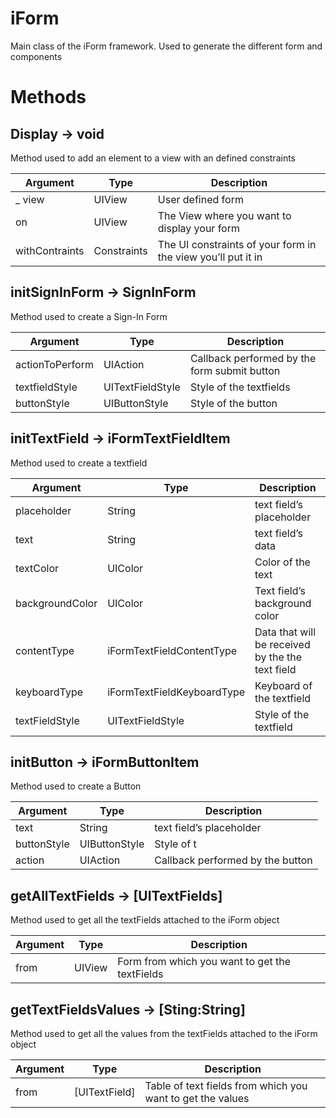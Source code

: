 # iForm

Main class of the iForm framework. Used to generate the different form and components

# Methods

## **Display → void**

Method used to add an element to a view with an defined constraints

| Argument | Type | Description |
| --- | --- | --- |
| _ view | UIView | User defined form |
| on | UIView | The View where you want to display your form |
| withContraints | Constraints | The UI constraints of your form in the view you’ll put it in |

## **initSignInForm → SignInForm**

Method used to create a  Sign-In Form

| Argument | Type | Description |
| --- | --- | --- |
| actionToPerform | UIAction | Callback performed by the form submit button |
| textfieldStyle | UITextFieldStyle | Style of the textfields |
| buttonStyle | UIButtonStyle | Style of the button |

## **initTextField → iFormTextFieldItem**

Method used to create a textfield

| Argument | Type | Description |
| --- | --- | --- |
| placeholder | String | text field’s placeholder |
| text | String | text field’s data |
| textColor | UIColor | Color of the text |
| backgroundColor | UIColor | Text field’s background color |
| contentType | iFormTextFieldContentType | Data that will be received by the the text field |
| keyboardType | iFormTextFieldKeyboardType | Keyboard of the textfield |
| textFieldStyle | UITextFieldStyle | Style of the textfield |

## **initButton → iFormButtonItem**

Method used to create a  Button

| Argument | Type | Description |
| --- | --- | --- |
| text | String | text field’s placeholder |
| buttonStyle | UIButtonStyle | Style of t |
| action | UIAction | Callback performed by the button |

## **getAllTextFields → [UITextFields]**

Method used to get all the textFields attached to the iForm object

| Argument | Type | Description |
| --- | --- | --- |
| from | UIView | Form from which you want to get the textFields |

## **getTextFieldsValues → [Sting:String]**

Method used to get all the values from the textFields attached to the iForm object

| Argument | Type | Description |
| --- | --- | --- |
| from | [UITextField] | Table of text fields from which you want to get the values |